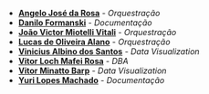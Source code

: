 * **[Angelo José da Rosa](https://github.com/angelum23)** - *Orquestração*
* **[Danilo Formanski](https://github.com/danilean)** - *Documentação*
* **[João Victor Miotelli Vitali](https://github.com/JoaoMiotelli)** - *Orquestração*
* **[Lucas de Oliveira Alano](https://github.com/LucasAlano)** - *Orquestração*
* **[Vinicius Albino dos Santos](https://github.com/Shinguek0)** - *Data Visualization*
* **[Vitor Loch Mafei Rosa](https://github.com/VitorM3)** - *DBA*
* **[Vitor Minatto Barp](https://github.com/Minattoo)** - *Data Visualization*
* **[Yuri Lopes Machado](https://github.com/YuriLopesM)** - *Documentação*